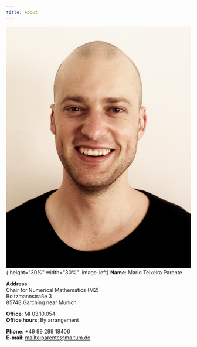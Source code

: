 ```yaml
---
title: About
---
```

<style type="text/css">
.image-left {
  display: block;
  margin-left: auto;
  margin-right: 3%;
  float: left;
}
</style>
![mtp](assets/images/mtp.jpg){:height="30%" width="30%" .image-left}
**Name**: Mario Teixeira Parente
	
**Address**:  
Chair for Numerical Mathematics (M2)  
Boltzmannstraße 3  
85748 Garching near Munich
	
**Office**: MI 03.10.054  
**Office hours**: By arrangement
	
**Phone**: +49 89 289 18406  
**E-mail**: <mailto:parente@ma.tum.de>

